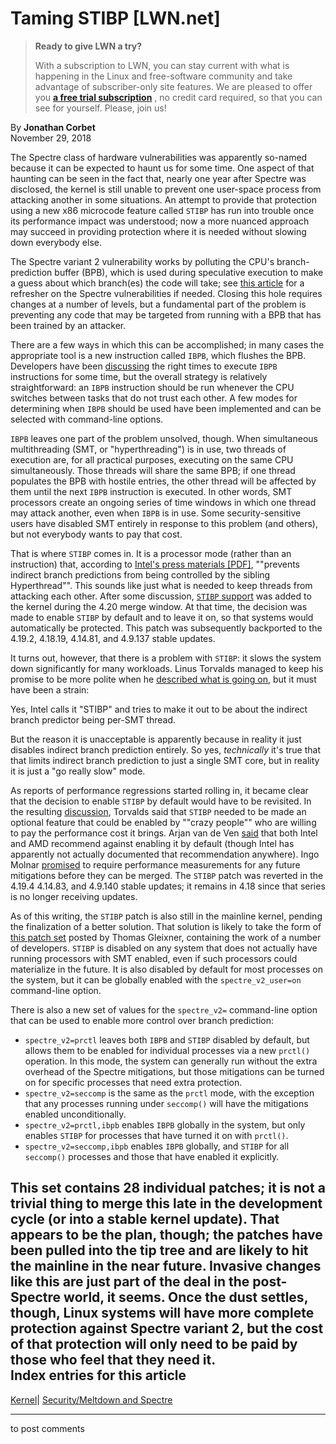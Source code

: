 # Taming STIBP [LWN.net]

> **Ready to give LWN a try?**
> 
> With a subscription to LWN, you can stay current with what is happening in the Linux and free-software community and take advantage of subscriber-only site features. We are pleased to offer you **[a free trial subscription](https://lwn.net/Promo/nst-trial/claim)** , no credit card required, so that you can see for yourself. Please, join us! 

By **Jonathan Corbet**  
November 29, 2018 

The Spectre class of hardware vulnerabilities was apparently so-named because it can be expected to haunt us for some time. One aspect of that haunting can be seen in the fact that, nearly one year after Spectre was disclosed, the kernel is still unable to prevent one user-space process from attacking another in some situations. An attempt to provide that protection using a new x86 microcode feature called `STIBP` has run into trouble once its performance impact was understood; now a more nuanced approach may succeed in providing protection where it is needed without slowing down everybody else. 

The Spectre variant 2 vulnerability works by polluting the CPU's branch-prediction buffer (BPB), which is used during speculative execution to make a guess about which branch(es) the code will take; see [this article](/Articles/743265/) for a refresher on the Spectre vulnerabilities if needed. Closing this hole requires changes at a number of levels, but a fundamental part of the problem is preventing any code that may be targeted from running with a BPB that has been trained by an attacker. 

There are a few ways in which this can be accomplished; in many cases the appropriate tool is a new instruction called `IBPB`, which flushes the BPB. Developers have been [discussing](/Articles/764209/) the right times to execute `IBPB` instructions for some time, but the overall strategy is relatively straightforward: an `IBPB` instruction should be run whenever the CPU switches between tasks that do not trust each other. A few modes for determining when `IBPB` should be used have been implemented and can be selected with command-line options. 

`IBPB` leaves one part of the problem unsolved, though. When simultaneous multithreading (SMT, or "hyperthreading") is in use, two threads of execution are, for all practical purposes, executing on the same CPU simultaneously. Those threads will share the same BPB; if one thread populates the BPB with hostile entries, the other thread will be affected by them until the next `IBPB` instruction is executed. In other words, SMT processors create an ongoing series of time windows in which one thread may attack another, even when `IBPB` is in use. Some security-sensitive users have disabled SMT entirely in response to this problem (and others), but not everybody wants to pay that cost. 

That is where `STIBP` comes in. It is a processor mode (rather than an instruction) that, according to [Intel's press materials [PDF]](https://newsroom.intel.com/wp-content/uploads/sites/11/2018/01/Intel-Analysis-of-Speculative-Execution-Side-Channels.pdf), ""prevents indirect branch predictions from being controlled by the sibling Hyperthread"". This sounds like just what is needed to keep threads from attacking each other. After some discussion, [`STIBP` support](https://git.kernel.org/linus/53c613fe6349994f023245519265999eed75957f) was added to the kernel during the 4.20 merge window. At that time, the decision was made to enable `STIBP` by default and to leave it on, so that systems would automatically be protected. This patch was subsequently backported to the 4.19.2, 4.18.19, 4.14.81, and 4.9.137 stable updates. 

It turns out, however, that there is a problem with `STIBP`: it slows the system down significantly for many workloads. Linus Torvalds managed to keep his promise to be more polite when he [described what is going on](/ml/linux-kernel/CAHk-=whtiX45YPjFPMFuktZ3WB23zqBZR-rL6RewrTyvrFj2Fw@mail.gmail.com/), but it must have been a strain: 

Yes, Intel calls it "STIBP" and tries to make it out to be about the indirect branch predictor being per-SMT thread. 

But the reason it is unacceptable is apparently because in reality it just disables indirect branch prediction entirely. So yes, *technically* it's true that that limits indirect branch prediction to just a single SMT core, but in reality it is just a "go really slow" mode. 

As reports of performance regressions started rolling in, it became clear that the decision to enable `STIBP` by default would have to be revisited. In the resulting [discussion](/ml/linux-kernel/CAHk-=wg-9FUGU=grF4gKDq1sm1m39Jbs3A_iyLbSSntU47ncwg@mail.gmail.com/), Torvalds said that `STIBP` needed to be made an optional feature that could be enabled by ""crazy people"" who are willing to pay the performance cost it brings. Arjan van de Ven [said](/ml/linux-kernel/51127fd4-5dcc-b2b9-4873-72098d2a77d9@linux.intel.com/) that both Intel and AMD recommend against enabling it by default (though Intel has apparently not actually documented that recommendation anywhere). Ingo Molnar [promised](/ml/linux-kernel/20181119083855.GA129733@gmail.com/) to require performance measurements for any future mitigations before they can be merged. The `STIBP` patch was reverted in the 4.19.4 4.14.83, and 4.9.140 stable updates; it remains in 4.18 since that series is no longer receiving updates. 

As of this writing, the `STIBP` patch is also still in the mainline kernel, pending the finalization of a better solution. That solution is likely to take the form of [this patch set](/ml/linux-kernel/20181125183328.318175777@linutronix.de/) posted by Thomas Gleixner, containing the work of a number of developers. `STIBP` is disabled on any system that does not actually have running processors with SMT enabled, even if such processors could materialize in the future. It is also disabled by default for most processes on the system, but it can be globally enabled with the `spectre_v2_user=on` command-line option. 

There is also a new set of values for the `spectre_v2=` command-line option that can be used to enable more control over branch prediction: 

  * `spectre_v2=prctl` leaves both `IBPB` and `STIBP` disabled by default, but allows them to be enabled for individual processes via a new `prctl()` operation. In this mode, the system can generally run without the extra overhead of the Spectre mitigations, but those mitigations can be turned on for specific processes that need extra protection. 
  * `spectre_v2=seccomp` is the same as the `prctl` mode, with the exception that any processes running under `seccomp()` will have the mitigations enabled unconditionally. 
  * `spectre_v2=prctl,ibpb` enables `IBPB` globally in the system, but only enables `STIBP` for processes that have turned it on with `prctl()`. 
  * `spectre_v2=seccomp,ibpb` enables `IBPB` globally, and `STIBP` for all `seccomp()` processes and those that have enabled it explicitly. 



This set contains 28 individual patches; it is not a trivial thing to merge this late in the development cycle (or into a stable kernel update). That appears to be the plan, though; the patches have been pulled into the tip tree and are likely to hit the mainline in the near future. Invasive changes like this are just part of the deal in the post-Spectre world, it seems. Once the dust settles, though, Linux systems will have more complete protection against Spectre variant 2, but the cost of that protection will only need to be paid by those who feel that they need it.  
Index entries for this article  
---  
[Kernel](/Kernel/Index)| [Security/Meltdown and Spectre](/Kernel/Index#Security-Meltdown_and_Spectre)  
  


* * *

to post comments 
